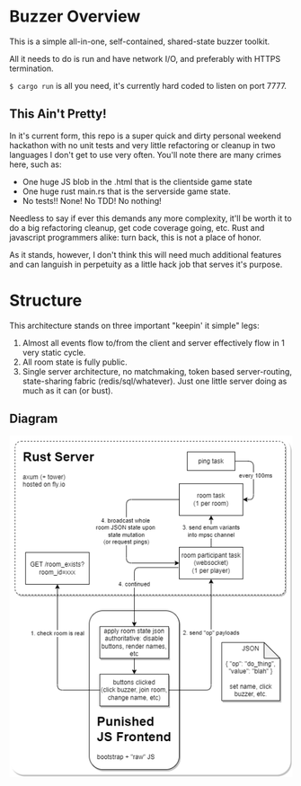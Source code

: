 # Buzzer Overview

This is a simple all-in-one, self-contained, shared-state buzzer toolkit.

All it needs to do is run and have network I/O, and preferably with HTTPS termination.

`$ cargo run` is all you need, it's currently hard coded to listen on port 7777.

## This Ain't Pretty!
In it's current form, this repo is a super quick and dirty personal weekend hackathon with no unit tests and very little refactoring or cleanup in two languages I don't get to use very often. You'll note there are many crimes here, such as:
* One huge JS blob in the .html that is the clientside game state
* One huge rust main.rs that is the serverside game state.
* No tests!! None! No TDD! No nothing!

Needless to say if ever this demands any more complexity, it'll be worth it to do a big refactoring cleanup, get code coverage going, etc. Rust and javascript programmers alike: turn back, this is not a place of honor.

As it stands, however, I don't think this will need much additional features and can languish in perpetuity as a little hack job that serves it's purpose.

# Structure

This architecture stands on three important "keepin' it simple" legs:
1. Almost all events flow to/from the client and server effectively flow in 1 very static cycle.
2. All room state is fully public.
3. Single server architecture, no matchmaking, token based server-routing, state-sharing fabric (redis/sql/whatever). Just one little server doing as much as it can (or bust).

## Diagram

![diagram of the program architecture](docs/buzzer-diagrams.png)